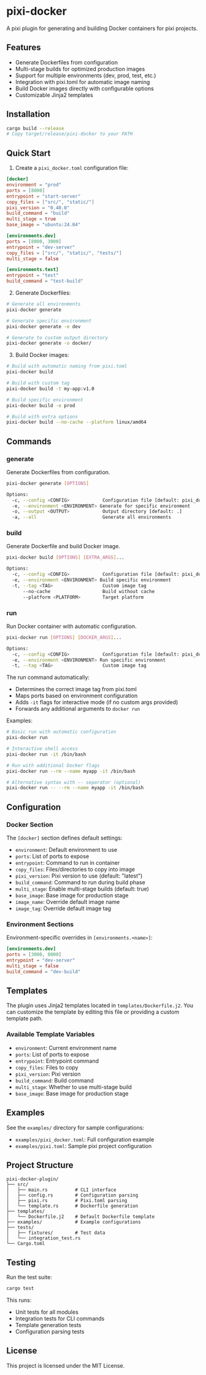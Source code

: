# pixi-docker

A pixi plugin for generating and building Docker containers for pixi projects.

## Features

- Generate Dockerfiles from configuration
- Multi-stage builds for optimized production images
- Support for multiple environments (dev, prod, test, etc.)
- Integration with pixi.toml for automatic image naming
- Build Docker images directly with configurable options
- Customizable Jinja2 templates

## Installation

```bash
cargo build --release
# Copy target/release/pixi-docker to your PATH
```

## Quick Start

1. Create a `pixi_docker.toml` configuration file:

```toml
[docker]
environment = "prod"
ports = [8000]
entrypoint = "start-server"
copy_files = ["src/", "static/"]
pixi_version = "0.40.0"
build_command = "build"
multi_stage = true
base_image = "ubuntu:24.04"

[environments.dev]
ports = [8000, 3000]
entrypoint = "dev-server"
copy_files = ["src/", "static/", "tests/"]
multi_stage = false

[environments.test]
entrypoint = "test"
build_command = "test-build"
```

2. Generate Dockerfiles:

```bash
# Generate all environments
pixi-docker generate

# Generate specific environment
pixi-docker generate -e dev

# Generate to custom output directory
pixi-docker generate -o docker/
```

3. Build Docker images:

```bash
# Build with automatic naming from pixi.toml
pixi-docker build

# Build with custom tag
pixi-docker build -t my-app:v1.0

# Build specific environment
pixi-docker build -e prod

# Build with extra options
pixi-docker build --no-cache --platform linux/amd64
```

## Commands

### generate

Generate Dockerfiles from configuration.

```bash
pixi-docker generate [OPTIONS]

Options:
  -c, --config <CONFIG>            Configuration file [default: pixi_docker.toml]
  -e, --environment <ENVIRONMENT> Generate for specific environment
  -o, --output <OUTPUT>            Output directory [default: .]
  -a, --all                        Generate all environments
```

### build

Generate Dockerfile and build Docker image.

```bash
pixi-docker build [OPTIONS] [EXTRA_ARGS]...

Options:
  -c, --config <CONFIG>            Configuration file [default: pixi_docker.toml]
  -e, --environment <ENVIRONMENT> Build specific environment
  -t, --tag <TAG>                  Custom image tag
      --no-cache                   Build without cache
      --platform <PLATFORM>        Target platform
```

### run

Run Docker container with automatic configuration.

```bash
pixi-docker run [OPTIONS] [DOCKER_ARGS]...

Options:
  -c, --config <CONFIG>            Configuration file [default: pixi_docker.toml]
  -e, --environment <ENVIRONMENT> Run specific environment
  -t, --tag <TAG>                  Custom image tag
```

The run command automatically:
- Determines the correct image tag from pixi.toml
- Maps ports based on environment configuration
- Adds `-it` flags for interactive mode (if no custom args provided)
- Forwards any additional arguments to `docker run`

Examples:
```bash
# Basic run with automatic configuration
pixi-docker run

# Interactive shell access
pixi-docker run -it /bin/bash

# Run with additional Docker flags
pixi-docker run --rm --name myapp -it /bin/bash

# Alternative syntax with -- separator (optional)
pixi-docker run -- --rm --name myapp -it /bin/bash
```

## Configuration

### Docker Section

The `[docker]` section defines default settings:

- `environment`: Default environment to use
- `ports`: List of ports to expose
- `entrypoint`: Command to run in container
- `copy_files`: Files/directories to copy into image
- `pixi_version`: Pixi version to use (default: "latest")
- `build_command`: Command to run during build phase
- `multi_stage`: Enable multi-stage builds (default: true)
- `base_image`: Base image for production stage
- `image_name`: Override default image name
- `image_tag`: Override default image tag

### Environment Sections

Environment-specific overrides in `[environments.<name>]`:

```toml
[environments.dev]
ports = [3000, 8000]
entrypoint = "dev-server"
multi_stage = false
build_command = "dev-build"
```

## Templates

The plugin uses Jinja2 templates located in `templates/Dockerfile.j2`. You can customize the template by editing this file or providing a custom template path.

### Available Template Variables

- `environment`: Current environment name
- `ports`: List of ports to expose
- `entrypoint`: Entrypoint command
- `copy_files`: Files to copy
- `pixi_version`: Pixi version
- `build_command`: Build command
- `multi_stage`: Whether to use multi-stage build
- `base_image`: Base image for production stage

## Examples

See the `examples/` directory for sample configurations:

- `examples/pixi_docker.toml`: Full configuration example
- `examples/pixi.toml`: Sample pixi project configuration

## Project Structure

```
pixi-docker-plugin/
├── src/
│   ├── main.rs          # CLI interface
│   ├── config.rs        # Configuration parsing
│   ├── pixi.rs          # Pixi.toml parsing
│   └── template.rs      # Dockerfile generation
├── templates/
│   └── Dockerfile.j2    # Default Dockerfile template
├── examples/            # Example configurations
├── tests/
│   ├── fixtures/        # Test data
│   └── integration_test.rs
└── Cargo.toml

```

## Testing

Run the test suite:

```bash
cargo test
```

This runs:
- Unit tests for all modules
- Integration tests for CLI commands
- Template generation tests
- Configuration parsing tests

## License

This project is licensed under the MIT License.